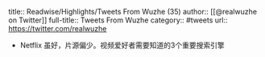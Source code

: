 title:: Readwise/Highlights/Tweets From Wuzhe (35)
author:: [[@realwuzhe on Twitter]]
full-title:: Tweets From Wuzhe
category:: #tweets
url:: https://twitter.com/realwuzhe

- Netflix 虽好，片源偏少。视频爱好者需要知道的3个重要搜索引擎